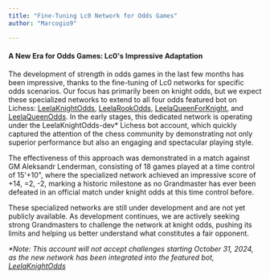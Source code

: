 ```yaml
---
title: "Fine-Tuning Lc0 Network for Odds Games"
author: "Marcogio9"

---
```


#### A New Era for Odds Games: Lc0's Impressive Adaptation
The development of strength in odds games in the last few months has been impressive, thanks to the fine-tuning of Lc0 networks for specific odds scenarios. Our focus has primarily been on knight odds, but we expect these specialized networks to extend to all four odds featured bot on Lichess: [LeelaKnightOdds](https://lichess.org/@/LeelaKnightOdds), [LeelaRookOdds](https://lichess.org/@/LeelaRookOdds), [LeelaQueenForKnight](https://lichess.org/@/LeelaQueenForKnight), and [LeelaQueenOdds](https://lichess.org/@/LeelaQueenOdds). In the early stages, this dedicated network is operating under the LeelaKnightOdds-dev* Lichess bot account, which quickly captured the attention of the chess community by demonstrating not only superior performance but also an engaging and spectacular playing style.

The effectiveness of this approach was demonstrated in a match against GM Aleksandr Lenderman, consisting of 18 games played at a time control of 15'+10", where the specialized network achieved an impressive score of +14, =2, -2, marking a historic milestone as no Grandmaster has ever been defeated in an official match under knight odds at this time control before.

These specialized networks are still under development and are not yet publicly available. As development continues, we are actively seeking strong Grandmasters to challenge the network at knight odds, pushing its limits and helping us better understand what constitutes a fair opponent.

_*Note: This account will not accept challenges starting October 31, 2024, as the new network has been integrated into the featured bot, [LeelaKnightOdds](https://lichess.org/@/LeelaKnightOdds)_